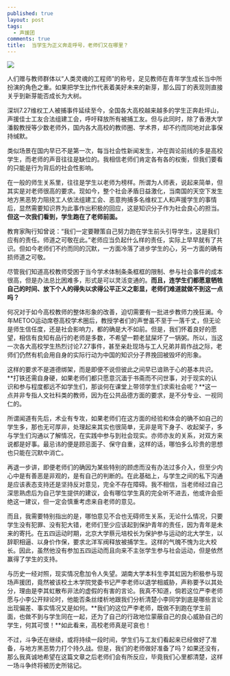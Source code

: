 ```yaml
---
published: true
layout: post
tags:
  - 声援团
comments: true
title:  当学生为正义奔走呼号，老师们又在哪里？
---
```



![](https://thyrsi.com/t6/361/1534870504x1822611251.jpg)

人们赠与教师群体以“人类灵魂的工程师”的称号，足见教师在青年学生成长当中所扮演的角色之重。如果把学生比作代表着美好未来的新芽，那么园丁的表现则直接关乎到新芽能否成长为大树。

深圳7.27维权工人被捕事件延续至今，全国各大高校越来越多的学生正奔赴坪山，声援佳士工友合法组建工会，呼吁释放所有被捕工友。但与此同时，除了香港大学潘毅教授等少数老师外，国内各大高校的教师圈、学术界，却不约而同地对此事保持缄默。

类似场景在国内早已不是第一次，每当社会性新闻发生，冲在舆论前线的多是高校学生，而老师的声音往往是缺位的。我相信老师们肯定各有各的权衡，但我们要看的只能是行为背后的社会性影响。

在一般的师生关系里，往往是学生以老师为榜样。所谓为人师表，说起来简单，但其实是对老师很高的要求。现如今，整个社会矛盾日益激化，当南国的天空下发生地方黑恶势力阻挠工人依法组建工会、恶意拘捕多名维权工人和声援学生的事情后，显然需要知识界为此事作出积极的回应，这是知识分子作为社会良心的担当。**但这一次我们看到，学生跑在了老师前面。**

教育家陶行知曾说：“我们一定要鞭策自己努力跑在学生前头引导学生，这是我们应有的责任。师道之可敬在此。”老师应当负起什么样的责任，实际上早早就有了共识。但如今老师们不约而同的沉默，一方面冷落了进步学生的心，另一方面的确有损师道之可敬。

尽管我们知道高校教师受困于当今学术体制条条框框的限制、参与社会事件的成本很高，但是办法总比困难多，形式是可以灵活变通的。**而且，连学生们都愿意牺牲自己的时间、放下个人的得失以求得公平正义之彰显，老师们难道就做不到这一点吗？**

何况对于如今高校教师的整体形象的改善，迫切需要有一批进步教师力挽狂澜。今年METOO运动席卷高校学术圈后，教授学者们的声誉虽不至于一落千丈，但无论是师生信任度，还是社会影响力，都的确是大不如前。但是，我们怀着良好的愿望，相信有良知有品行的老师是多数，不希望一颗老鼠屎坏了一锅粥。所以，当这一次各大高校学生热烈讨论7.27事件，甚至亲赴现场与工人兄弟并肩作战之际，老师们仍然有机会用自身的实际行动为中国的知识分子界挽回被毁坏的形象。

这样的要求不是道德绑架，而是即便不说但彼此之间早已谙熟于心的基本共识。**打铁还需自身硬，如果老师们都只愿意沉湎于书斋而不问世事，对于现实的认识和参与程度都远不如学生们，那谈何在课堂上带领学生们求索社会呢？**这一点并非专指人文社科类的教师，因为在公共品德方面的要求，是不分专业、一视同仁的。

所谓闻道有先后，术业有专攻，如果老师们在这方面的经验和体会的确不如自己的学生多，那也无可厚非，处理起来其实也很简单，无非是弯下身子、收起架子，多与学生们沟通以了解情况，在实践中参与到社会现实。亦师亦友的关系，对双方来说都是好事。最忌讳的便是顾忌面子、保守自重，这样的话，哪怕多么珍贵的思想也只能在沉默中消亡。

再退一步讲，即便老师们的确因为某些特别的顾虑而没有办法过多介入，但至少内心中是有善恶是非观的，是有自己的判断的。在此基础上，与学生之间的私下沟通是应该表态支持还是坚持反对意见，完全不存在障碍。我不相信，当老师经过自己深思熟虑后为自己学生提供的建议，会有哪位学生真的完全听不进去，他或许会拒绝这一建议，但一定会慎重考虑来自老师的意见。

而且，我需要特别指出的是，哪怕意见不合也无碍师生关系，无论什么情况，只要学生没有犯罪、没有犯大错，老师们至少应该起到保护青年的责任，因为青年是未来的寄托。在五四运动时期，北京大学蔡元培校长为保护参与运动的北大学生，以辞职相逼、以身价作保，要求北洋军阀释放被捕学生。这样的气魄不愧为北大校长。因此，虽然他没有参加五四运动而且向来不主张学生参与社会运动，但是依然赢得了学生的支持。

与历史一经对照，现实情况愈加令人失望。湖南大学本科生李其虹因为积极参与现场声援团，竟然被该校土木学院党委书记严李老师以退学相威胁，声称要予以其处分，理由是李其虹散布非法的虚假的有害的言论。我真不知道，倘若这位严李老师愿与小李公开辩论时，他能否条丝缕析地跟我们分析清楚小李同学到底是哪些言论出现偏差、事实情况又是如何。**我们的这位严李老师，既做不到跑在学生前面，也做不到与学生同在一起，还为了自己的行政地位蒙蔽自己的良心威胁自己的学生，何其可恨！**如此看来，高校老师真是可哀也！

不过，斗争还在继续，或将持续一段时间，学生们与工友们看起来已经做好了准备，与地方黑恶势力打个持久战。但是，我们的老师做好准备了吗？如果还没有，那么我真诚地希望在这篇文章之后老师们会有所反应，毕竟我们心里都清楚，这样一场斗争终将被历史所铭记。
